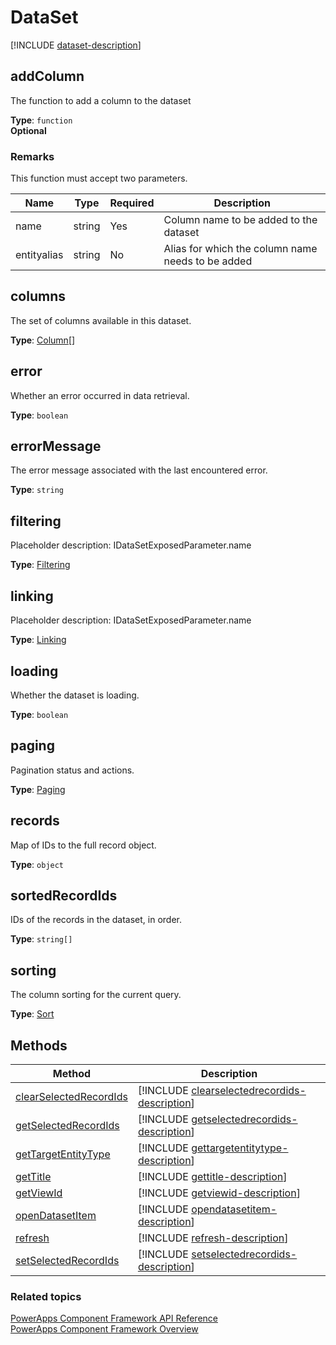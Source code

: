 # DataSet

<!-- IDataSetExposedParameter  -->

[!INCLUDE [dataset-description](includes/dataset-description.md)]

## addColumn

The function to add a column to the dataset

**Type**: `function`<br />
**Optional**

### Remarks

This function must accept two parameters.

|Name|Type|Required|Description|
|-|-|-|-|
|name|string|Yes|Column name to be added to the dataset|
|entityalias|string|No| Alias for which the column name needs to be added|

## columns

The set of columns available in this dataset.

**Type**: [Column](column.md)[]

## error

Whether an error occurred in data retrieval.

**Type**: `boolean`

## errorMessage

The error message associated with the last encountered error.

**Type**: `string`

## filtering

Placeholder description: IDataSetExposedParameter.name
<!-- 
QUESTION: This description doesn't seem right
'The column sorting for the current query.' 
-->

**Type**: [Filtering](filtering.md)

## linking

Placeholder description: IDataSetExposedParameter.name

**Type**: [Linking](linking.md)

## loading

Whether the dataset is loading.

**Type**: `boolean`

## paging

Pagination status and actions.

**Type**: [Paging](paging.md)

## records

Map of IDs to the full record object.

**Type**: `object`

## sortedRecordIds

IDs of the records in the dataset, in order.

**Type**: `string[]`

## sorting

The column sorting for the current query.

**Type**: [Sort](sortstatus.md)

## Methods

|Method | Description | 
| ------------- |-------------|
|[clearSelectedRecordIds](dataset/clearselectedrecordids.md)|[!INCLUDE [clearselectedrecordids-description](dataset/includes/clearselectedrecordids-description.md)]| 
|[getSelectedRecordIds](dataset/getselectedrecordids.md)|[!INCLUDE [getselectedrecordids-description](dataset/includes/getselectedrecordids-description.md)]| 
|[getTargetEntityType](dataset/gettargetentitytype.md)|[!INCLUDE [gettargetentitytype-description](dataset/includes/gettargetentitytype-description.md)]| 
|[getTitle](dataset/gettitle.md)|[!INCLUDE [gettitle-description](dataset/includes/gettitle-description.md)]| 
|[getViewId](dataset/getviewid.md)|[!INCLUDE [getviewid-description](dataset/includes/getviewid-description.md)]| 
|[openDatasetItem](dataset/opendatasetitem.md)|[!INCLUDE [opendatasetitem-description](dataset/includes/opendatasetitem-description.md)]| 
|[refresh](dataset/refresh.md)|[!INCLUDE [refresh-description](dataset/includes/refresh-description.md)]| 
|[setSelectedRecordIds](dataset/setselectedrecordids.md)|[!INCLUDE [setselectedrecordids-description](dataset/includes/setselectedrecordids-description.md)]| 


### Related topics

[PowerApps Component Framework API Reference](../reference/index.md)<br/>
[PowerApps Component Framework Overview](../overview.md)